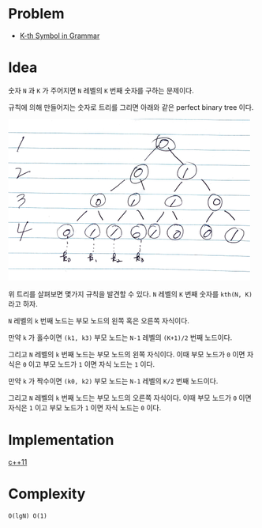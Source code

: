 # Problem

* [K-th Symbol in Grammar](https://leetcode.com/problems/k-th-symbol-in-grammar/)

# Idea

숫자 `N` 과 `K` 가 주어지면 `N` 레벨의
`K` 번째 숫자를 구하는 문제이다.

규칙에 의해 만들어지는 숫자로 트리를 그리면 아래와 같은 perfect binary tree 이다.

![](pbt.png)

위 트리를 살펴보면 몇가지 규칙을 발견할 수 있다.
`N` 레벨의 `K` 번째 숫자를 `kth(N, K)` 라고 하자.

`N` 레벨의 `k` 번째 노드는 부모 노드의 왼쪽 혹은 오른쪽 자식이다.

만약 `k` 가 홀수이면 `(k1, k3)` 부모 노드는 `N-1` 레벨의 `(K+1)/2` 번째 노드이다.

그리고 `N` 레벨의 `k` 번째 노드는 부모 노드의 왼쪽 자식이다. 이때 부모 노드가 `0` 이면 자식은 `0` 이고 부모 노드가 `1` 이면 자식 노드는 `1` 이다.

만약 `k` 가 짝수이면 `(k0, k2)` 부모 노드는 `N-1` 레벨의 `K/2` 번째 노드이다.

그리고 `N` 레벨의 `k` 번째 노드는 부모 노드의 오른쪽 자식이다. 이때 부모 노드가 `0` 이면 자식은 `1` 이고 부모 노드가 `1` 이면 자식 노드는 `0` 이다.

# Implementation

[c++11](a.cpp)

# Complexity

```
O(lgN) O(1)
```